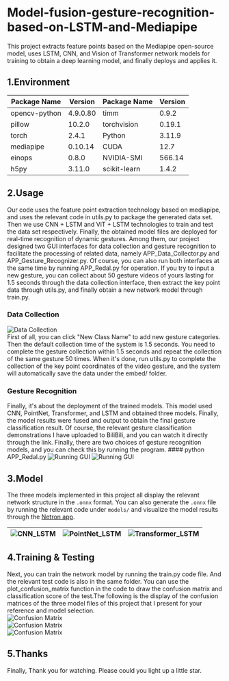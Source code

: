 # Model-fusion-gesture-recognition-based-on-LSTM-and-Mediapipe

This project extracts feature points based on the Mediapipe open-source model, uses LSTM, CNN, and Vision of Transformer network models for training to obtain a deep learning model, and finally deploys and applies it.

## 1.Environment

| Package Name     | Version   | Package Name     | Version   |
|------------------|-----------|------------------|-----------|
| opencv-python    | 4.9.0.80  | timm             | 0.9.2     |
| pillow           | 10.2.0    | torchvision      | 0.19.1    |
| torch            | 2.4.1     | Python           | 3.11.9    |
| mediapipe        | 0.10.14   | CUDA             | 12.7      |
| einops           | 0.8.0     | NVIDIA-SMI       | 566.14    |
| h5py             | 3.11.0    | scikit-learn     | 1.4.2     |

## 2.Usage

Our code uses the feature point extraction technology based on mediapipe, and uses the relevant code in utils.py to package the generated data set. Then we use CNN + LSTM and ViT + LSTM technologies to train and test the data set respectively. Finally, the obtained model files are deployed for real-time recognition of dynamic gestures.
Among them, our project designed two GUI interfaces for data collection and gesture recognition to facilitate the processing of related data, namely APP_Data_Collector.py and APP_Gesture_Recognizer.py. Of course, you can also run both interfaces at the same time by running APP_Redal.py for operation. If you try to input a new gesture, you can collect about 50 gesture videos of yours lasting for 1.5 seconds through the data collection interface, then extract the key point data through utils.py, and finally obtain a new network model through train.py.

### Data Collection

![Data Collection](asserts/数据采集.png)  
First of all, you can click "New Class Name" to add new gesture categories. Then the default collection time of the system is 1.5 seconds. You need to complete the gesture collection within 1.5 seconds and repeat the collection of the same gesture 50 times. When it's done, run utils.py to complete the collection of the key point coordinates of the video gesture, and the system will automatically save the data under the embed/ folder.

### Gesture Recognition

Finally, it's about the deployment of the trained models. This model used CNN, PointNet, Transformer, and LSTM and obtained three models. Finally, the model results were fused and output to obtain the final gesture classification result. Of course, the relevant gesture classification demonstrations I have uploaded to BiliBili, and you can watch it directly through the link. Finally, there are two choices of gesture recognition models, and you can check this by running the program.
    #### python APP_Redal.py
![Running GUI](asserts/静态手势.png)
![Running GUI](asserts/动态手势.png)

## 3.Model

The three models implemented in this project all display the relevant network structure in the `.onnx` format. You can also generate the `.onnx` file by running the relevant code under `models/` and visualize the model results through the [Netron app](https://netron.app).

|![CNN_LSTM](asserts/CNN_LSTM.onnx.png) | ![PointNet_LSTM](asserts/PointNet_LSTM.onnx.png) | ![Transformer_LSTM](asserts/Transformer_LSTM.onnx.png) |
|---------------------------------------|--------------------------------------------------|--------------------------------------------------------|

## 4.Training & Testing

Next, you can train the network model by running the train.py code file. And the relevant test code is also in the same folder. You can use the plot_confusion_matrix function in the code to draw the confusion matrix and classification score of the test.The following is the display of the confusion matrices of the three model files of this project that I present for your reference and model selection.  
![Confusion Matrix](asserts/CNN_LSTM_CM.png)  
![Confusion Matrix](asserts/PointNet_LSTM_CM.png)  
![Confusion Matrix](asserts/Transformer_LSTM_CM.png)  

## 5.Thanks

Finally, Thank you for watching. Please could you light up a little star.
